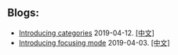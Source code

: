 ## Blogs:

- [Introducing categories](./categories-feature.md) 2019-04-12. [[中文]](./categories-feature-cn.md)
- [Introducing focusing mode](./stay_focus_when_doing_tomato.md) 2019-04-03. [[中文]](./stay_focus_when_doing_tomato-cn.md)
